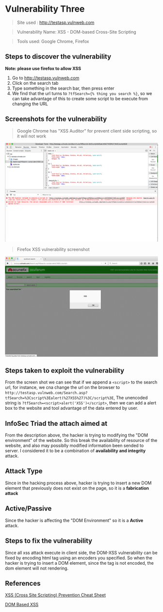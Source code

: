 # Vulnerability Three 

> Site used : http://testasp.vulnweb.com

> Vulnerability Name: XSS - DOM-based Cross-Site Scripting

> Tools used: Google Chrome, Firefox 

## Steps to discover the vulnerability

**Note: please use firefox to allow XSS** 

1. Go to http://testasp.vulnweb.com
2. Click on the search tab
4. Type something in the search bar, then press enter 
5. We find that the url turns to `?tfSearch={% thing you search %}`, so we can take advantage of this to create some script to be execute from changing the URL 

## Screenshots for the vulnerability

> Google Chrome has "XSS Auditor" for prevent client side scripting, so it will not work 

<div style="text-align: center;">
    <img src="./img/ChromeXSS.png" alt="chrome xss" />
</div>

> Firefox XSS vulnerability screenshot

<div style="text-align: center;">
    <img src="./img/firefoxXSS.png" alt="firefox xss" />
</div>

## Steps taken to exploit the vulnerability

From the screen shot we can see that if we append a `<script>` to the search url, for instance, we cna change the url on the browser to `http://testasp.vulnweb.com/Search.asp?tfSearch=%3Cscript%3Ealert(%27XSS%27)%3C/script%3E`, The unencoded string is `?tfSearch=<script>alert('XSS')</script>`, then we can add a alert box to the website and tool advantage of the data entered by user. 

## InfoSec Triad the attach aimed at 

From the description above, the hacker is trying to modifying the "DOM environment" of the website. So this break the availability of resource of the website, and also may possiblly modified information been sended to server. I considered it to be a combination of **availability and integrity** attack.

## Attack Type

Since in the hacking process above, hacker is trying to insert a new DOM element that previously does not exist on the page, so it is a **fabrication attack**

## Active/Passive

Since the hacker is affecting the "DOM Environment" so it is a **Active** attack.

## Steps to fix the vulnerability

Since all xss attack execute in client side, the DOM-XSS vulnerability can be fixed by encoding html tag using an encoders you specified. So when the hacker is trying to insert a DOM element, since the tag is not encoded, the dom element will not rendering. 

## References

[XSS (Cross Site Scripting) Prevention Cheat Sheet](https://www.owasp.org/index.php/XSS_(Cross_Site_Scripting)_Prevention_Cheat_Sheet)

[DOM Based XSS](https://www.owasp.org/index.php/DOM_Based_XSS)



